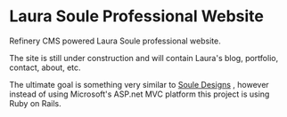 
# Laura Soule Professional Website

Refinery CMS powered Laura Soule professional website.

The site is still under construction and will contain Laura's blog, portfolio, contact, about, etc.

The ultimate goal is something very similar to [Soule Designs](www.souledesigns.com) , however instead of using Microsoft's ASP.net MVC platform this project is using Ruby on Rails.



